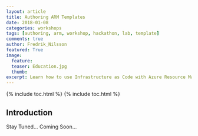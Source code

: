 ```yaml
---
layout: article
title: Authoring ARM Templates
date: 2018-01-08
categories: workshops
tags: [authoring, arm, workshop, hackathon, lab, template]
comments: true
author: Fredrik_Nilsson
featured: True
image:
  feature: 
  teaser: Education.jpg
  thumb: 
excerpt: Learn how to use Infrastructure as Code with Azure Resource Manager template deployments.
---
```

{% include toc.html %}
{% include toc.html %}

## Introduction

Stay Tuned... Coming Soon...
